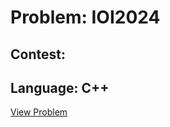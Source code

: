 # Problem: IOI2024

## Contest: 

## Language: C++

[View Problem](https://www.codechef.com//problems/IOI2024)